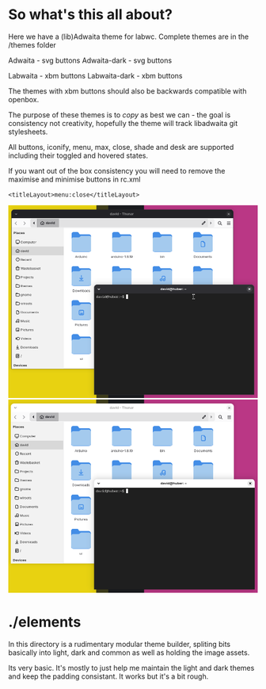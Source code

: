  # So what's this all about?

Here we have a (lib)Adwaita theme for labwc. 
Complete themes are in the /themes folder

Adwaita - svg buttons
Adwaita-dark - svg buttons

Labwaita - xbm buttons
Labwaita-dark - xbm buttons

The themes with xbm buttons should also be backwards compatible with openbox. 

The purpose of these themes is to *copy* as best we can - the goal is consistency not creativity, hopefully the theme will track libadwaita git stylesheets.

All buttons, iconify, menu, max, close, shade and desk are supported including their toggled and hovered states.

If you want out of the box consistency you will need to remove the maximise and minimise buttons in rc.xml

    <titleLayout>menu:close</titleLayout>

![](dark.png)
![](light.png)

# ./elements

In this directory is a rudimentary modular theme builder, spliting bits basically into light, dark and common as well as holding the image assets. 

Its very basic. It's mostly to just help me maintain the light and dark themes and keep the padding consistant. 
It works but it's a bit rough. 
